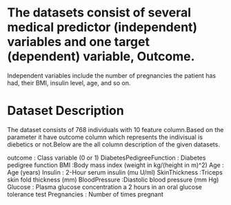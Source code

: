 # The datasets consist of several medical predictor (independent) variables and one target (dependent) variable, Outcome. 
Independent variables include the number of pregnancies the patient has had, their BMI, insulin level, age, and so on. 


# Dataset Description 
The dataset consists of 768 individuals with 10 feature column.Based on the parameter it have outcome column which represents the indivisual is diebetics or not.Below are the all column description of the given datasets.

outcome : Class variable (0 or 1)
DiabetesPedigreeFunction : Diabetes pedigree function
BMI :Body mass index (weight in kg/(height in m)^2)
Age : Age (years)
Insulin : 2-Hour serum insulin (mu U/ml)
SkinThickness :Triceps skin fold thickness (mm)
BloodPressure :Diastolic blood pressure (mm Hg)
Glucose : Plasma glucose concentration a 2 hours in an oral glucose tolerance test
Pregnancies : Number of times pregnant
